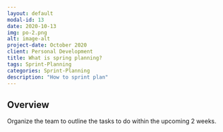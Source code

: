 ```yaml
---
layout: default
modal-id: 13
date: 2020-10-13
img: po-2.png
alt: image-alt
project-date: October 2020
client: Personal Development
title: What is spring planning?
tags: Sprint-Planning
categories: Sprint-Planning
description: "How to sprint plan"
---
```


## Overview

Organize the team to outline the tasks to do within the upcoming 2 weeks.

